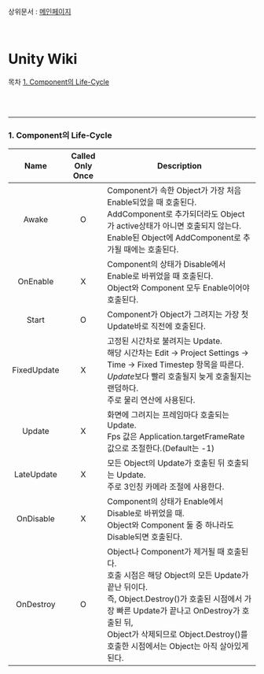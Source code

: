 상위문서 : [메인페이지](./README.md)<br>

<br>

Unity Wiki
=============

목차
[1. Component의 Life-Cycle](#1-component의-life-cycle)

<br><br>

* * *
### **1. Component의 Life-Cycle**

|Name|Called Only Once|Description|
|:---:|:---:|---|
|Awake|O|Component가 속한 Object가 가장 처음 Enable되었을 때 호출된다.<br>AddComponent로 추가되더라도 Object가 active상태가 아니면 호출되지 않는다.<br>Enable된 Object에 AddComponent로 추가될 때에는 호출된다.|
|OnEnable|X|Component의 상태가 Disable에서 Enable로 바뀌었을 때 호출된다.<br>Object와 Component 모두 Enable이어야 호출된다.|
|Start|O|Component가  Object가 그려지는 가장 첫 Update바로 직전에 호출된다.|
|FixedUpdate|X|고정된 시간차로 불려지는 Update.<br>해당 시간차는 Edit -> Project Settings -> Time -> Fixed Timestep 항목을 따른다.<br>*Update*보다 빨리 호출될지 늦게 호출될지는 랜덤하다.<br>주로 물리 연산에 사용된다.|
|Update|X|화면에 그려지는 프레임마다 호출되는 Update.<br>Fps 값은 Application.targetFrameRate 값으로 조절한다.(Default는 -1)|
|LateUpdate|X|모든 Object의 Update가 호출된 뒤 호출되는 Update.<br>주로 3인칭 카메라 조절에 사용한다.|
|OnDisable|X|Component의 상태가 Enable에서 Disable로 바뀌었을 때.<br>Object와 Component 둘 중 하나라도 Disable되면 호출된다.|
|OnDestroy|O|Object나 Component가 제거될 때 호출된다.<br>호출 시점은 해당 Object의 모든 Update가 끝난 뒤이다.<br>즉, Object.Destroy()가 호출된 시점에서 가장 빠른 Update가 끝나고 OnDestroy가 호출된 뒤,<br>Object가 삭제되므로 Object.Destroy()를 호출한 시점에서는 Object는 아직 살아있게 된다.|